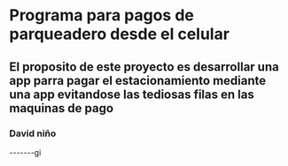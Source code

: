 # Programa para pagos de parqueadero desde el celular #
## El proposito de este proyecto es desarrollar una app parra pagar el estacionamiento mediante una app evitandose las tediosas filas en las maquinas de pago ## 

### David niño ### 
-------gi